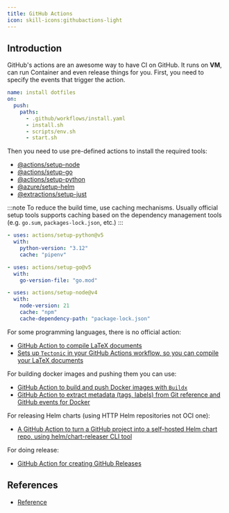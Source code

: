 ```yaml
---
title: GitHub Actions
icon: skill-icons:githubactions-light
---
```


## Introduction

GitHub's actions are an awesome way to have CI on GitHub.
It runs on **VM**, can run Container and even release things for you.
First, you need to specify the events that trigger the action.

```yaml
name: install dotfiles
on:
  push:
    paths:
      - .github/workflows/install.yaml
      - install.sh
      - scripts/env.sh
      - start.sh
```

Then you need to use pre-defined actions to install the required tools:

- [@actions/setup-node](https://github.com/actions/setup-node)
- [@actions/setup-go](https://github.com/actions/setup-go)
- [@actions/setup-python](https://github.com/actions/setup-python)
- [@azure/setup-helm](https://github.com/azure/setup-helm)
- [@extractions/setup-just](https://github.com/extractions/setup-just)

:::note
To reduce the build time, use caching mechanisms. Usually official setup tools supports caching
based on the dependency management tools (e.g. `go.sum`, `packages-lock.json`, etc.)
:::

```yaml
- uses: actions/setup-python@v5
  with:
    python-version: "3.12"
    cache: "pipenv"

- uses: actions/setup-go@v5
  with:
    go-version-file: "go.mod"

- uses: actions/setup-node@v4
  with:
    node-version: 21
    cache: "npm"
    cache-dependency-path: "package-lock.json"
```

For some programming languages, there is no official action:

- [GitHub Action to compile LaTeX documents](https://github.com/xu-cheng/latex-action)
- [Sets up `Tectonic` in your GitHub Actions workflow, so you can compile your LaTeX documents](https://github.com/wtfjoke/setup-tectonic)

For building docker images and pushing them you can use:

- [GitHub Action to build and push Docker images with `Buildx`](https://github.com/docker/build-push-action)
- [GitHub Action to extract metadata (tags, labels) from Git reference and GitHub events for Docker](https://github.com/docker/metadata-action)

For releasing Helm charts (using HTTP Helm repositories not OCI one):

- [A GitHub Action to turn a GitHub project into a self-hosted Helm chart repo, using helm/chart-releaser CLI tool](https://github.com/helm/chart-releaser-action)

For doing release:

- [GitHub Action for creating GitHub Releases](https://github.com/softprops/action-gh-release)

## References

- [Reference](https://docs.github.com/en/actions/reference)
